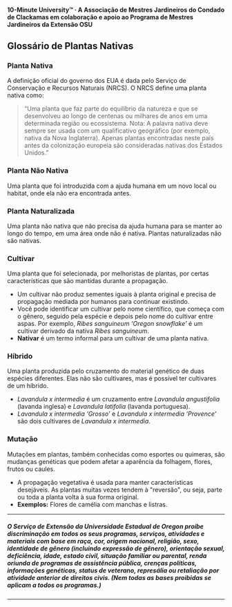 #### 10-Minute University™ · A Associação de Mestres Jardineiros do Condado de Clackamas em colaboração e apoio ao Programa de Mestres Jardineiros da Extensão OSU

## Glossário de Plantas Nativas

### Planta Nativa

A definição oficial do governo dos EUA é dada pelo Serviço de Conservação e Recursos Naturais (NRCS). O NRCS define uma planta nativa como:

> “Uma planta que faz parte do equilíbrio da natureza e que se desenvolveu ao longo de centenas ou milhares de anos em uma determinada região ou ecossistema. Nota: A palavra nativa deve sempre ser usada com um qualificativo geográfico (por exemplo, nativa da Nova Inglaterra). Apenas plantas encontradas neste país antes da colonização europeia são consideradas nativas dos Estados Unidos.”

### Planta Não Nativa

Uma planta que foi introduzida com a ajuda humana em um novo local ou habitat, onde ela não era encontrada antes.

### Planta Naturalizada

Uma planta não nativa que não precisa da ajuda humana para se manter ao longo do tempo, em uma área onde não é nativa. Plantas naturalizadas não são nativas.

### Cultivar

Uma planta que foi selecionada, por melhoristas de plantas, por certas características que são mantidas durante a propagação.

- Um cultivar não produz sementes iguais à planta original e precisa de propagação mediada por humanos para continuar existindo.
- Você pode identificar um cultivar pelo nome científico, que começa com o gênero, seguido pela espécie e depois pelo nome do cultivar entre aspas. Por exemplo, *Ribes sanguineum ‘Oregon snowflake’* é um cultivar derivado da nativa *Ribes sanguineum*.
- **Nativar** é um termo informal para um cultivar de uma planta nativa.

### Híbrido

Uma planta produzida pelo cruzamento do material genético de duas espécies diferentes. Elas não são cultivares, mas é possível ter cultivares de um híbrido.

- *Lavandula x intermedia* é um cruzamento entre *Lavandula angustifolia* (lavanda inglesa) e *Lavandula latifolia* (lavanda portuguesa).
- *Lavandula x intermedia ‘Grosso’* e *Lavandula x intermedia ‘Provence’* são dois cultivares de *Lavandula x intermedia*.

### Mutação

Mutações em plantas, também conhecidas como esportes ou quimeras, são mudanças genéticas que podem afetar a aparência da folhagem, flores, frutos ou caules.

- A propagação vegetativa é usada para manter características desejáveis. As plantas muitas vezes tendem à "reversão", ou seja, parte ou toda a planta volta à sua forma original.
- **Exemplos:** Flores de camélia com manchas e listras.

---

##### O Serviço de Extensão da Universidade Estadual de Oregon proíbe discriminação em todos os seus programas, serviços, atividades e materiais com base em raça, cor, origem nacional, religião, sexo, identidade de gênero (incluindo expressão de gênero), orientação sexual, deficiência, idade, estado civil, situação familiar ou parental, renda oriunda de programas de assistência pública, crenças políticas, informações genéticas, status de veterano, represália ou retaliação por atividade anterior de direitos civis. (Nem todas as bases proibidas se aplicam a todos os programas.)
---